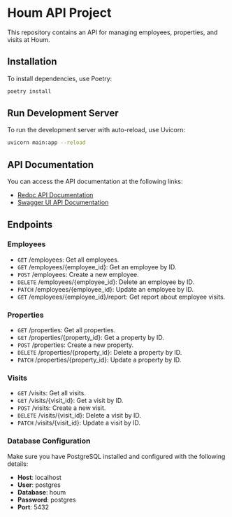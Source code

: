 # Houm API Project

This repository contains an API for managing employees, properties, and visits at Houm.

## Installation

To install dependencies, use Poetry:

```bash
poetry install
```
## Run Development Server
To run the development server with auto-reload, use Uvicorn:

```bash
uvicorn main:app --reload
```

## API Documentation
You can access the API documentation at the following links:

- [Redoc API Documentation](http://127.0.0.1:8000/redoc)
- [Swagger UI API Documentation](http://127.0.0.1:8000/docs)

## Endpoints
### Employees
- `GET` /employees: Get all employees.
- `GET` /employees/{employee_id}: Get an employee by ID.
- `POST` /employees: Create a new employee.
- `DELETE` /employees/{employee_id}: Delete an employee by ID.
- `PATCH` /employees/{employee_id}: Update an employee by ID.
- `GET` /employees/{employee_id}/report: Get report about employee visits.
### Properties
- `GET` /properties: Get all properties.
- `GET` /properties/{property_id}: Get a property by ID.
- `POST` /properties: Create a new property.
- `DELETE` /properties/{property_id}: Delete a property by ID.
- `PATCH` /properties/{property_id}: Update a property by ID.
### Visits
- `GET` /visits: Get all visits.
- `GET` /visits/{visit_id}: Get a visit by ID.
- `POST` /visits: Create a new visit.
- `DELETE` /visits/{visit_id}: Delete a visit by ID.
- `PATCH` /visits/{visit_id}: Update a visit by ID.

### Database Configuration
Make sure you have PostgreSQL installed and configured with the following details:

- **Host**: localhost
- **User**: postgres
- **Database**: houm
- **Password**: postgres
- **Port**: 5432